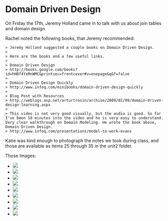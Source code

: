 # Domain Driven Design

<!-- TODO -->

On Friday the 17th, Jeremy Holland came in to talk with us about join tables and domain design.


Rachel noted the following books, that Jeremy recommended:

    > Jeremy Holland suggested a couple books on Domain Driven Design.
    >
    > Here are the books and a few useful links.
    >
    > Domain Driven Design
    > http://books.google.com/books?id=hHBf4YxMnWMC&printsec=frontcover#v=onepage&q&f=false
    >
    > Domain Driven Design Quickly
    > http://www.infoq.com/minibooks/domain-driven-design-quickly
    >
    > Blog Post with Resources
    > http://weblogs.asp.net/arturtrosin/archive/2009/02/09/domain-driven-design-learning.aspx
    >
    > This video is not very good visually, but the audio is good. So far I've been 10 minutes into the video and he is very easy to understand. Very clear walkthrough on Domain Modeling. He wrote the book above, Domain Driven Design.
    > http://www.infoq.com/presentations/model-to-work-evans


Katie was kind enough to photograph the notes we took during class, and those are available as items 25 through 35 in the unit2 folder.

Those Images:

* ![](27-n-queries-example.jpeg)
* ![](28-n-queries-again.jpeg)
* ![](29-temporality.jpeg)
* ![](30-normalization-example-and-symbols.jpeg)
* ![](31-jeremys-agenda.jpeg)
* ![](32-ecommerce-domain-modeling-exercise.jpeg)
* ![](33-song-songwriter-join-table.jpeg)
* ![](34-song-songwriter-domain-modeling.jpeg)
* ![](35-workout-domain-example.jpeg)
